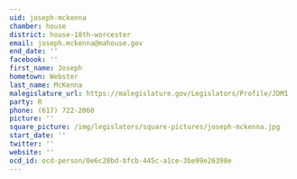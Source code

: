 ```yaml
---
uid: joseph-mckenna
chamber: house
district: house-18th-worcester
email: joseph.mckenna@mahouse.gov
end_date: ''
facebook: ''
first_name: Joseph
hometown: Webster
last_name: McKenna
malegislature_url: https://malegislature.gov/Legislators/Profile/JDM1
party: R
phone: (617) 722-2060
picture: ''
square_picture: /img/legislators/square-pictures/joseph-mckenna.jpg
start_date: ''
twitter: ''
website: ''
ocd_id: ocd-person/0e6c20bd-bfcb-445c-a1ce-3be99e26398e
---
```

